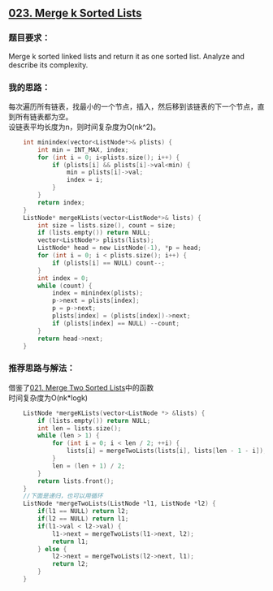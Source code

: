 ## [023. Merge k Sorted Lists](https://leetcode.com/problems/merge-k-sorted-lists/#/description)
### 题目要求：
Merge k sorted linked lists and return it as one sorted list. Analyze and describe its complexity.
### 我的思路：
每次遍历所有链表，找最小的一个节点，插入，然后移到该链表的下一个节点，直到所有链表都为空。<br>
设链表平均长度为n，则时间复杂度为O(nk^2)。
```c
	int minindex(vector<ListNode*>& plists) {
		int min = INT_MAX, index;
		for (int i = 0; i<plists.size(); i++) {
			if (plists[i] && plists[i]->val<min) {
				min = plists[i]->val;
				index = i;
			}
		}
		return index;
	}
	ListNode* mergeKLists(vector<ListNode*>& lists) {
		int size = lists.size(), count = size;
		if (lists.empty()) return NULL;
		vector<ListNode*> plists(lists);
		ListNode* head = new ListNode(-1), *p = head;
		for (int i = 0; i < plists.size(); i++) {
			if (plists[i] == NULL) count--;
		}
		int index = 0;
		while (count) {
			index = minindex(plists);
			p->next = plists[index];
			p = p->next;
			plists[index] = (plists[index])->next;
			if (plists[index] == NULL) --count;
		}
		return head->next;
	}
```
### 推荐思路与解法：
借鉴了[021. Merge Two Sorted Lists](https://github.com/Harry-Li/leetcode/tree/master/021.%20Merge%20Two%20Sorted%20Lists)中的函数<br>
时间复杂度为O(nk*logk)
```c
    ListNode *mergeKLists(vector<ListNode *> &lists) {
        if (lists.empty()) return NULL;
        int len = lists.size();
        while (len > 1) {
            for (int i = 0; i < len / 2; ++i) {
                lists[i] = mergeTwoLists(lists[i], lists[len - 1 - i]);
            }
            len = (len + 1) / 2;
        }     
        return lists.front();
    }
    //下面是递归，也可以用循环
    ListNode *mergeTwoLists(ListNode *l1, ListNode *l2) {
        if(l1 == NULL) return l2;
        if(l2 == NULL) return l1;       
        if(l1->val < l2->val) {
            l1->next = mergeTwoLists(l1->next, l2);
            return l1;
        } else {
            l2->next = mergeTwoLists(l2->next, l1);
            return l2;
        }
    }
```
